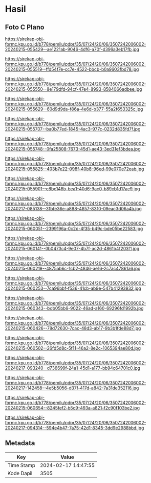 # Hasil

## Foto C Plano

https://sirekap-obj-formc.kpu.go.id/b778/pemilu/pdpr/35/07/24/20/06/3507242006002-20240215-055429--ae1221ab-9046-4df6-a70f-d396a3eb17fb.jpg

https://sirekap-obj-formc.kpu.go.id/b778/pemilu/pdpr/35/07/24/20/06/3507242006002-20240215-055519--ffd54f7e-cc7e-4522-bbcb-b0a9603fbd78.jpg

https://sirekap-obj-formc.kpu.go.id/b778/pemilu/pdpr/35/07/24/20/06/3507242006002-20240215-055550--8e179dfd-94cf-47e4-8993-8584066adbee.jpg

https://sirekap-obj-formc.kpu.go.id/b778/pemilu/pdpr/35/07/24/20/06/3507242006002-20240215-055629--60d9d9da-f86a-4e6d-b377-55a2f653325c.jpg

https://sirekap-obj-formc.kpu.go.id/b778/pemilu/pdpr/35/07/24/20/06/3507242006002-20240215-055707--ba0b77ed-1845-4ac3-977c-0232d835fd7f.jpg

https://sirekap-obj-formc.kpu.go.id/b778/pemilu/pdpr/35/07/24/20/06/3507242006002-20240215-055748--0fa25808-7673-45d1-ae43-3ed31ef3bdea.jpg

https://sirekap-obj-formc.kpu.go.id/b778/pemilu/pdpr/35/07/24/20/06/3507242006002-20240215-055825--403b7e22-098f-40b8-96ed-99e070e72eab.jpg

https://sirekap-obj-formc.kpu.go.id/b778/pemilu/pdpr/35/07/24/20/06/3507242006002-20240215-055901--e8bc148b-bea1-40d6-9ac0-b89cb1d17ae9.jpg

https://sirekap-obj-formc.kpu.go.id/b778/pemilu/pdpr/35/07/24/20/06/3507242006002-20240217-085138--31bfe36e-a888-4857-8310-09eac3d06a4b.jpg

https://sirekap-obj-formc.kpu.go.id/b778/pemilu/pdpr/35/07/24/20/06/3507242006002-20240215-060051--2399196a-0c2d-4f35-b49c-bde05be22583.jpg

https://sirekap-obj-formc.kpu.go.id/b778/pemilu/pdpr/35/07/24/20/06/3507242006002-20240215-060141--0b0473c4-9e07-4b7f-ac2d-4861b4f203f1.jpg

https://sirekap-obj-formc.kpu.go.id/b778/pemilu/pdpr/35/07/24/20/06/3507242006002-20240215-060219--4875ab6c-1cb2-4846-ae16-2c7ac47861a6.jpg

https://sirekap-obj-formc.kpu.go.id/b778/pemilu/pdpr/35/07/24/20/06/3507242006002-20240215-060253--7ca96bbf-f536-41cb-ab9e-547b41293932.jpg

https://sirekap-obj-formc.kpu.go.id/b778/pemilu/pdpr/35/07/24/20/06/3507242006002-20240215-060343--bdb05bb6-9022-46ad-a160-69296fd1992b.jpg

https://sirekap-obj-formc.kpu.go.id/b778/pemilu/pdpr/35/07/24/20/06/3507242006002-20240215-060426--78d72630-7cac-48d3-ab17-9b3b1fde88d7.jpg

https://sirekap-obj-formc.kpu.go.id/b778/pemilu/pdpr/35/07/24/20/06/3507242006002-20240215-060502--26fd5d8c-5f11-46a2-8e2c-1065394ae80d.jpg

https://sirekap-obj-formc.kpu.go.id/b778/pemilu/pdpr/35/07/24/20/06/3507242006002-20240217-093240--d736699f-24a1-45d1-a177-bb94c64701c0.jpg

https://sirekap-obj-formc.kpu.go.id/b778/pemilu/pdpr/35/07/24/20/06/3507242006002-20240217-142458--4e5b5056-d37f-417d-a842-7a31de352116.jpg

https://sirekap-obj-formc.kpu.go.id/b778/pemilu/pdpr/35/07/24/20/06/3507242006002-20240215-060654--8245fef2-b5c9-493a-a821-f2c90f103be2.jpg

https://sirekap-obj-formc.kpu.go.id/b778/pemilu/pdpr/35/07/24/20/06/3507242006002-20240217-094314--594e4b47-7a75-42d1-8345-3dd9e2988bbd.jpg


## Metadata

| Key        | Value               |
| ---------- | ------------------- |
| Time Stamp | 2024-02-17 14:47:55 |
| Kode Dapil | 3505                |




